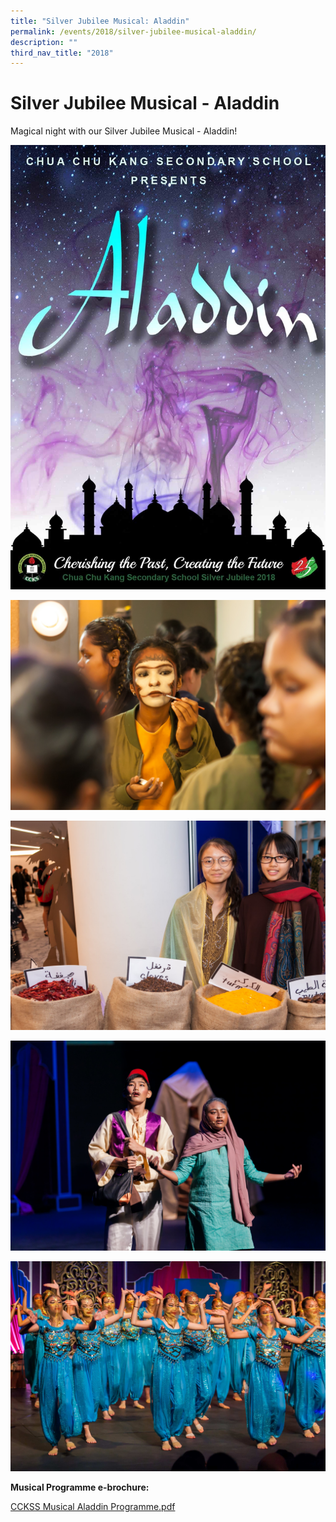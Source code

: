 ```yaml
---
title: "Silver Jubilee Musical: Aladdin"
permalink: /events/2018/silver-jubilee-musical-aladdin/
description: ""
third_nav_title: "2018"
---
```

# **Silver Jubilee Musical - Aladdin**

Magical night with our Silver Jubilee Musical - Aladdin!

![](/images/(COVER)%20Musical%20Programme%20Brochure.jpg)

![](/images/Musical_001.jpg)

![](/images/Musical_002.jpg)

![](/images/Musical_003.jpg)

![](/images/Musical_004.jpg)

**Musical Programme e-brochure:**

[CCKSS Musical Aladdin Programme.pdf](/files/CCKSS%20Musical%20Aladdin%20Programme.pdf)